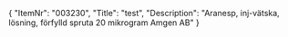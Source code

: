 {
  "ItemNr": "003230",
  "Title": "test",
  "Description": "Aranesp, inj-vätska, lösning, förfylld spruta 20 mikrogram Amgen AB"
}